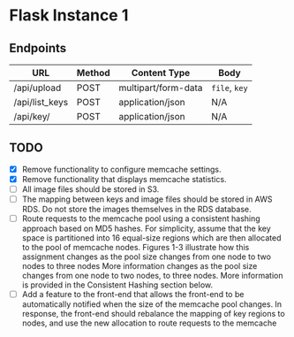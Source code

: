 # Flask Instance 1

## Endpoints

URL               | Method  | Content Type        | Body      
------------------|---------|---------------------|-------------
/api/upload       | POST    | multipart/form-data | `file`, `key` 
/api/list_keys    | POST    | application/json    | N/A
/api/key/<key>    | POST    | application/json    | N/A

## TODO
- [x] Remove functionality to configure memcache settings.
- [x] Remove functionality that displays memcache statistics.
- [ ] All image files should be stored in S3.
- [ ] The mapping between keys and image files should be stored in AWS RDS. Do not store the images themselves in the RDS database.
- [ ] Route requests to the memcache pool using a consistent hashing approach based on MD5 hashes. For simplicity, assume that the key space is partitioned into 16 equal-size regions which are then allocated to the pool of memcache nodes. Figures 1-3 illustrate how this assignment changes as the pool size changes from one node to two nodes to three nodes More information changes as the pool size changes from one node to two nodes, to three nodes. More information is provided in the Consistent Hashing section below.
- [ ] Add a feature to the front-end that allows the front-end to be automatically notified when the size of the memcache pool changes. In response, the front-end should rebalance the mapping of key regions to nodes, and use the new allocation to route requests to the memcache